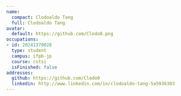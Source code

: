 ```yaml
---
name:
  compact: Clodoaldo Tang
  full: Clodoaldo Tang
avatar:
  default: https://github.com/Clodo0.png
occupations:
- id: 20241370028
  type: student
  campus: ifpb-jp
  course: cstsi
  isFinished: false
addresses:
  github: https://github.com/Clodo0
  linkedin: http://www.linkedin.com/in/clodoaldo-tang-5a5936303
---
```


